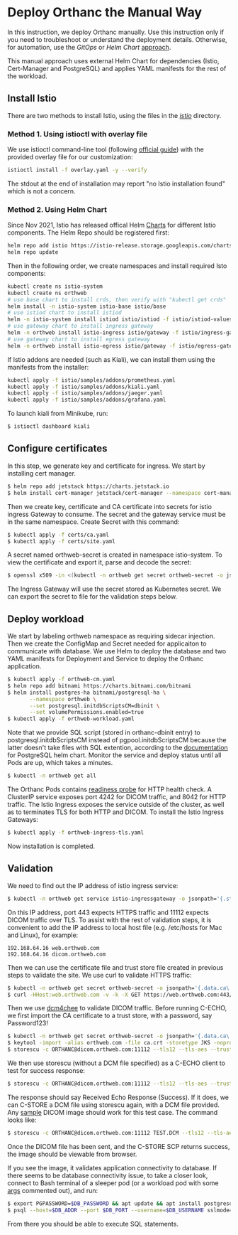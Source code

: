 
# Deploy Orthanc the Manual Way

In this instruction, we deploy Orthanc manually. Use this instruction only if you need to troubleshoot or understand the deployment details. Otherwise, for automation, use the *GitOps* or *Helm Chart* [approach](https://github.com/digihunch/korthweb/blob/main/README.md#deployment-approach).

This manual approach uses external Helm Chart for dependencies (Istio, Cert-Manager and PostgreSQL) and applies YAML manifests for the rest of the workload.

## Install Istio

There are two methods to install Istio, using the files in the *[istio](https://github.com/digihunch/korthweb/tree/main/manual/istio)* directory. 
### Method 1. Using istioctl with overlay file
We use istioctl command-line tool (following [official guide](https://istio.io/latest/docs/setup/install/istioctl/#prerequisites)) with the provided overlay file for our customization: 
```sh
istioctl install -f overlay.yaml -y --verify
```
The stdout at the end of installation may report "no Istio installation found" which is not a concern. 
### Method 2. Using Helm Chart
Since Nov 2021, Istio has released offical Helm [Charts](https://artifacthub.io/packages/search?org=istio) for different Istio components. The Helm Repo should be registered first:
```sh
helm repo add istio https://istio-release.storage.googleapis.com/charts
helm repo update
```
Then in the following order, we create namespaces and install required Isto components:
```sh
kubectl create ns istio-system
kubectl create ns orthweb
# use base chart to install crds, then verify with "kubectl get crds"
helm install -n istio-system istio-base istio/base
# use istiod chart to install istiod
helm -n istio-system install istiod istio/istiod -f istio/istiod-values.yaml --wait
# use gateway chart to install ingress gateway
helm -n orthweb install istio-ingress istio/gateway -f istio/ingress-gateway-values.yaml
# use gateway chart to install egress gateway
helm -n orthweb install istio-egress istio/gateway -f istio/egress-gateway-values.yaml
```
If Istio addons are needed (such as Kiali), we can install them using the manifests from the installer:
```sh
kubectl apply -f istio/samples/addons/prometheus.yaml
kubectl apply -f istio/samples/addons/kiali.yaml
kubectl apply -f istio/samples/addons/jaeger.yaml
kubectl apply -f istio/samples/addons/grafana.yaml
```
To launch kiali from Minikube, run:  
```sh
$ istioctl dashboard kiali
```

## Configure certificates
In this step, we generate key and certificate for ingress. We start by installing cert manager.
```sh
$ helm repo add jetstack https://charts.jetstack.io
$ helm install cert-manager jetstack/cert-manager --namespace cert-manager --create-namespace --version v1.0.3 --set installCRDs=true
```
Then we create key, certificate and CA certificate into secrets for istio ingress Gateway to consume. The secret and the gateway service must be in the same namespace. Create Secret with this command: 
```sh
$ kubectl apply -f certs/ca.yaml
$ kubectl apply -f certs/site.yaml
```
A secret named orthweb-secret is created in namespace istio-system. To view the certificate and export it, parse and decode the secret:
```sh
$ openssl x509 -in <(kubectl -n orthweb get secret orthweb-secret -o jsonpath='{.data.ca\.crt}' | base64 -d) -text -noout
```
The Ingress Gateway will use the secret stored as Kubernetes secret. We can export the secret to file for the validation steps below.
## Deploy workload
We start by labeling orthweb namespace as requiring sidecar injection. Then we create the ConfigMap and Secret needed for applicaiton to communicate with database. We use Helm to deploy the database and two YAML manifests for Deployment and Service to deploy the Orthanc application.
```sh
$ kubectl apply -f orthweb-cm.yaml
$ helm repo add bitnami https://charts.bitnami.com/bitnami
$ helm install postgres-ha bitnami/postgresql-ha \
       --namespace orthweb \
       --set postgresql.initdbScriptsCM=dbinit \
       --set volumePermissions.enabled=true
$ kubectl apply -f orthweb-workload.yaml
```
Note that we provide SQL script (stored in orthanc-dbinit entry) to postgresql.initdbScriptsCM instead of pgpool.initdbScriptsCM because the latter doesn't take files with SQL extention, according to the [documentation](https://artifacthub.io/packages/helm/bitnami/postgresql-ha) for PostgreSQL helm chart.
Monitor the service and deploy status until all Pods are up, which takes a minutes.
```sh
$ kubectl -n orthweb get all
```

The Orthanc Pods contains [readiness probe](https://stackoverflow.com/questions/33484942/how-to-use-basic-authentication-in-a-http-liveness-probe-in-kubernetes) for HTTP health check. A ClusterIP service exposes port 4242 for DICOM traffic, and 8042 for HTTP traffic. The Istio Ingress exposes the service outside of the cluster, as well as to terminates TLS for both HTTP and DICOM. To install the Istio Ingress Gateways:
```sh
$ kubectl apply -f orthweb-ingress-tls.yaml
```
Now installation is completed.

## Validation
We need to find out the IP address of istio ingress service:
```sh
$ kubectl -n orthweb get service istio-ingressgateway -o jsonpath='{.status.loadBalancer.ingress[0].ip}'
```
On this IP address, port 443 expects HTTPS traffic and 11112 expects DICOM traffic over TLS. To assist with the rest of validation steps, it is convenient to add the IP address to local host file (e.g. /etc/hosts for Mac and Linux), for example:
```
192.168.64.16 web.orthweb.com
192.168.64.16 dicom.orthweb.com
```
Then we can use the certificate file and trust store file created in previous steps to validate the site. We use curl to validate HTTPS traffic:
```sh
$ kubectl -n orthweb get secret orthweb-secret -o jsonpath='{.data.ca\.crt}' | base64 -d > ca.crt
$ curl -HHost:web.orthweb.com -v -k -X GET https://web.orthweb.com:443/app/explorer.html -u orthanc:orthanc --cacert ca.crt

```
Then we use [dcm4chee](https://github.com/dcm4che/dcm4che/releases) to validate DICOM traffic. Before running C-ECHO, we first import the CA certificate to a trust store, with a password, say Password123!
```sh
$ kubectl -n orthweb get secret orthweb-secret -o jsonpath='{.data.ca\.crt}' | base64 -d > ca.crt
$ keytool -import -alias orthweb.com -file ca.crt -storetype JKS -noprompt -keystore client.truststore -storepass Password123!
$ storescu -c ORTHANC@dicom.orthweb.com:11112 --tls12 --tls-aes --trust-store client.truststore --trust-store-pass Password123!
```
We then use storescu (without a DCM file specified) as a C-ECHO client to test for success response:
```sh
$ storescu -c ORTHANC@dicom.orthweb.com:11112 --tls12 --tls-aes --trust-store client.truststore --trust-store-pass Password123!
```
The response should say Received Echo Response (Success). If it does, we can C-STORE a DCM file using storescu again, with a DCM file provided. Any [sample](http://www.rubomedical.com/dicom_files/) DICOM image should work for this test case. The command looks like:
```sh
$ storescu -c ORTHANC@dicom.orthweb.com:11112 TEST.DCM --tls12 --tls-aes --trust-store client.truststore --trust-store-pass Password123!
```
Once the DICOM file has been sent, and the C-STORE SCP returns success, the image should be viewable from browser. 

If you see the image, it validates application connectivity to database. If there seems to be database connectivity issue, to take a closer look, connect to Bash terminal of a sleeper pod (or a workload pod with some [args](https://kubernetes.io/docs/tasks/inject-data-application/define-command-argument-container/) commented out), and run:
```sh
$ export PGPASSWORD=$DB_PASSWORD && apt update && apt install postgresql postgresql-contrib
$ psql --host=$DB_ADDR --port $DB_PORT --username=$DB_USERNAME sslmode=require
```
From there you should be able to execute SQL statements.